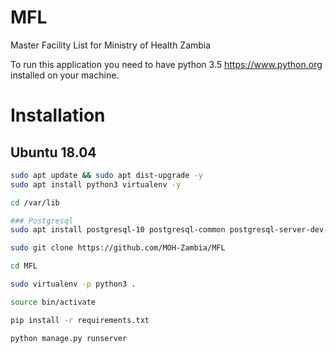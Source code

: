 # MFL
Master Facility List for Ministry of Health Zambia

To run this application you need to have python 3.5 https://www.python.org installed on your machine.

# Installation

## Ubuntu 18.04 
```bash
sudo apt update && sudo apt dist-upgrade -y
sudo apt install python3 virtualenv -y

cd /var/lib
```
```bash
### Postgresql 
sudo apt install postgresql-10 postgresql-common postgresql-server-dev-10 postgresql-10-postgis-2.4 -y
```
```bash 
sudo git clone https://github.com/MOH-Zambia/MFL
```
```bash
cd MFL
```

```bash 
sudo virtualenv -p python3 .
```
```bash 
source bin/activate
```
```bash
pip install -r requirements.txt
```
```bash
python manage.py runserver
```
